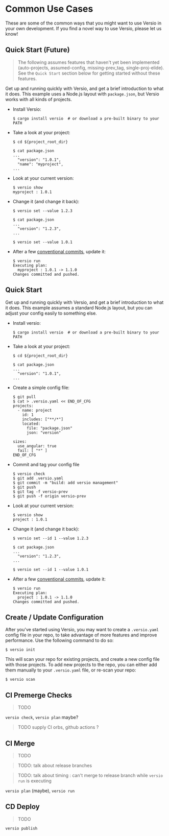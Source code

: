 # Common Use Cases

These are some of the common ways that you might want to use Versio in
your own development. If you find a novel way to use Versio, please let
us know!

## Quick Start (Future)

> The following assumes features that haven't yet been implemented
> (auto-projects, assumed-config, missing-prev\_tag, single-proj-elide).
> See the `Quick Start` section below for getting started without these
> features.

Get up and running quickly with Versio, and get a brief introduction to
what it does. This example uses a Node.js layout with `package.json`,
but Versio works with all kinds of projects.

- Install Versio:
  ```
  $ cargo install versio  # or download a pre-built binary to your PATH
  ```
- Take a look at your project:
  ```
  $ cd ${project_root_dir}

  $ cat package.json
  ...
    "version": "1.0.1",
    "name": "myproject",
  ...
  ```
- Look at your current version:
  ```
  $ versio show
  myproject : 1.0.1
  ```
- Change it (and change it back):
  ```
  $ versio set --value 1.2.3

  $ cat package.json
  ...
    "version": "1.2.3",
  ...

  $ versio set --value 1.0.1
  ```
- After a few [conventional
  commits](https://www.conventionalcommits.org/), update it:
  ```
  $ versio run
  Executing plan:
    myproject : 1.0.1 -> 1.1.0
  Changes committed and pushed.
  ```

## Quick Start

Get up and running quickly with Versio, and get a brief introduction to
what it does. This example assumes a standard Node.js layout, but you
can adjust your config easily to something else.

- Install versio:
  ```
  $ cargo install versio  # or download a pre-built binary to your PATH
  ```
- Take a look at your project:
  ```
  $ cd ${project_root_dir}

  $ cat package.json
  ...
    "version": "1.0.1",
  ...
  ```
- Create a simple config file:
  ```
  $ git pull
  $ cat > .versio.yaml << END_OF_CFG
  projects:
    - name: project
      id: 1
      includes: ["**/*"]
      located:
        file: "package.json"
        json: "version"

  sizes:
    use_angular: true
    fail: [ "*" ]
  END_OF_CFG
  ```
- Commit and tag your config file
  ```
  $ versio check
  $ git add .versio.yaml
  $ git commit -m "build: add versio management"
  $ git push
  $ git tag -f versio-prev
  $ git push -f origin versio-prev
  ```
- Look at your current version:
  ```
  $ versio show
  project : 1.0.1
  ```
- Change it (and change it back):
  ```
  $ versio set --id 1 --value 1.2.3

  $ cat package.json
  ...
    "version": "1.2.3",
  ...

  $ versio set --id 1 --value 1.0.1
  ```
- After a few [conventional
  commits](https://www.conventionalcommits.org/), update it:
  ```
  $ versio run
  Executing plan:
    project : 1.0.1 -> 1.1.0
  Changes committed and pushed.
  ```

## Create / Update Configuration

After you've started using Versio, you may want to create a
`.versio.yaml` config file in your repo, to take advantage of more
features and improve performance. Use the following command to do so:

```
$ versio init
```

This will scan your repo for existing projects, and create a new config
file with those projects. To add new projects to the repo, you can
either add them manually to your `.versio.yaml` file, or re-scan your
repo:

```
$ versio scan
```

## CI Premerge Checks

> TODO

`versio check`, `versio plan` maybe?

> TODO supply CI orbs, github actions ?

## CI Merge

> TODO

> TODO: talk about release branches

> TODO: talk about timing : can't merge to release branch while `versio
> run` is executing

`versio plan` (maybe), `versio run`

## CD Deploy

> TODO

`versio publish`
